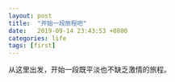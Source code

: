 ```yaml
---
layout: post
title:  "开始一段旅程吧"
date:   2019-09-14 23:43:53 +0800
categories: life
tags: [first]
---
```


从这里出发，开始一段既平淡也不缺乏激情的旅程。
